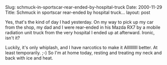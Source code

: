 Slug: schmuck-in-sportscar-rear-ended-by-hospital-truck
Date: 2000-11-29
Title: Schmuck in sportscar rear-ended by hospital truck...
layout: post

Yes, that&#39;s the kind of day I had yesterday. On my way to pick up my car from the shop, my dad and I were rear-ended in his Mazda RX7 by a mobile radiation unit truck from the very hospital I ended up at afterward. Ironic, isn&#39;t it?

Luckily, it&#39;s only whiplash, and I have narcotics to make it Allllllllll better. At least temporarily. ;-) So I&#39;m at home today, resting and treating my neck and back with ice and heat.
